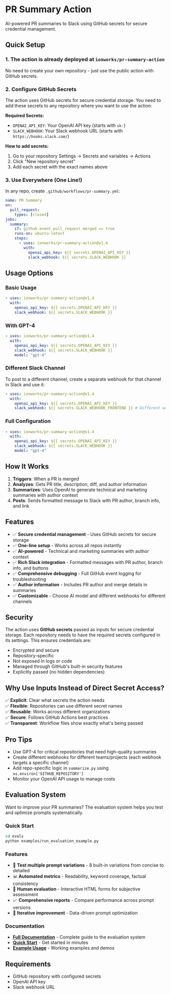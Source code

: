 # PR Summary Action

AI-powered PR summaries to Slack using GitHub secrets for secure credential management.

## Quick Setup

### 1. The action is already deployed at `ionworks/pr-summary-action`

No need to create your own repository - just use the public action with GitHub secrets.

### 2. Configure GitHub Secrets

The action uses GitHub secrets for secure credential storage. You need to add these secrets to any repository where you want to use the action:

**Required Secrets:**

- `OPENAI_API_KEY`: Your OpenAI API key (starts with `sk-`)
- `SLACK_WEBHOOK`: Your Slack webhook URL (starts with `https://hooks.slack.com/`)

**How to add secrets:**

1. Go to your repository Settings → Secrets and variables → Actions
2. Click "New repository secret"
3. Add each secret with the exact names above

### 3. Use Everywhere (One Line!)

In any repo, create `.github/workflows/pr-summary.yml`:

```yaml
name: PR Summary
on:
  pull_request:
    types: [closed]
jobs:
  summary:
    if: github.event.pull_request.merged == true
    runs-on: ubuntu-latest
    steps:
      - uses: ionworks/pr-summary-action@v1.4
        with:
          openai_api_key: ${{ secrets.OPENAI_API_KEY }}
          slack_webhook: ${{ secrets.SLACK_WEBHOOK }}
```

## Usage Options

### Basic Usage

```yaml
- uses: ionworks/pr-summary-action@v1.4
  with:
    openai_api_key: ${{ secrets.OPENAI_API_KEY }}
    slack_webhook: ${{ secrets.SLACK_WEBHOOK }}
```

### With GPT-4

```yaml
- uses: ionworks/pr-summary-action@v1.4
  with:
    openai_api_key: ${{ secrets.OPENAI_API_KEY }}
    slack_webhook: ${{ secrets.SLACK_WEBHOOK }}
    model: "gpt-4"
```

### Different Slack Channel

To post to a different channel, create a separate webhook for that channel in Slack and use it:

```yaml
- uses: ionworks/pr-summary-action@v1.4
  with:
    openai_api_key: ${{ secrets.OPENAI_API_KEY }}
    slack_webhook: ${{ secrets.SLACK_WEBHOOK_FRONTEND }} # Different webhook for #frontend
```

### Full Configuration

```yaml
- uses: ionworks/pr-summary-action@v1.4
  with:
    openai_api_key: ${{ secrets.OPENAI_API_KEY }}
    slack_webhook: ${{ secrets.SLACK_WEBHOOK }}
    model: "gpt-4"
```

## How It Works

1. **Triggers**: When a PR is merged
2. **Analyzes**: Gets PR title, description, diff, and author information
3. **Summarizes**: Uses OpenAI to generate technical and marketing summaries with author context
4. **Posts**: Sends formatted message to Slack with PR author, branch info, and link

## Features

- ✅ **Secure credential management** - Uses GitHub secrets for secure storage
- ✅ **One-line setup** - Works across all repos instantly
- ✅ **AI-powered** - Technical and marketing summaries with author context
- ✅ **Rich Slack integration** - Formatted messages with PR author, branch info, and buttons
- ✅ **Comprehensive debugging** - Full GitHub event logging for troubleshooting
- ✅ **Author information** - Includes PR author and merge details in summaries
- ✅ **Customizable** - Choose AI model and different webhooks for different channels

## Security

The action uses **GitHub secrets** passed as inputs for secure credential storage. Each repository needs to have the required secrets configured in its settings. This ensures credentials are:

- Encrypted and secure
- Repository-specific
- Not exposed in logs or code
- Managed through GitHub's built-in security features
- Explicitly passed (no hidden dependencies)

## Why Use Inputs Instead of Direct Secret Access?

✅ **Explicit**: Clear what secrets the action needs  
✅ **Flexible**: Repositories can use different secret names  
✅ **Reusable**: Works across different organizations  
✅ **Secure**: Follows GitHub Actions best practices  
✅ **Transparent**: Workflow files show exactly what's being passed

## Pro Tips

- Use GPT-4 for critical repositories that need high-quality summaries
- Create different webhooks for different teams/projects (each webhook targets a specific channel)
- Add repo-specific logic in `summarize.py` using `os.environ['GITHUB_REPOSITORY']`
- Monitor your OpenAI API usage to manage costs

## Evaluation System

Want to improve your PR summaries? The evaluation system helps you test and optimize prompts systematically.

### Quick Start

```bash
cd evals
python examples/run_evaluation_example.py
```

### Features

- 🧪 **Test multiple prompt variations** - 8 built-in variations from concise to detailed
- 📊 **Automated metrics** - Readability, keyword coverage, factual consistency
- 👥 **Human evaluation** - Interactive HTML forms for subjective assessment
- 📈 **Comprehensive reports** - Compare performance across prompt versions
- 🔄 **Iterative improvement** - Data-driven prompt optimization

### Documentation

- **[Full Documentation](evals/README.md)** - Complete guide to the evaluation system
- **[Quick Start](evals/QUICKSTART.md)** - Get started in minutes
- **[Example Usage](evals/examples/)** - Working examples and demos

## Requirements

- GitHub repository with configured secrets
- OpenAI API key
- Slack webhook URL
